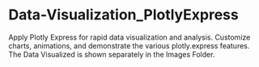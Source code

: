 # Data-Visualization_PlotlyExpress
Apply Plotly Express for rapid data visualization and analysis. Customize charts, animations, and demonstrate the various plotly.express features.
The Data Visualized is shown separately in the Images Folder.
